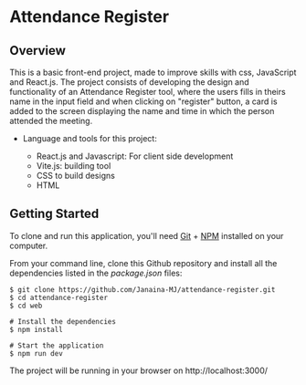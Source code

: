 # Attendance Register

## Overview

This is a basic front-end project, made to improve skills with css, JavaScript and React.js. The project consists of developing the design and functionality of an Attendance Register tool, where the users fills in theirs name in the input field and when clicking on "register" button, a card is added to the screen displaying the name and time in which the person attended the meeting.

* Language and tools for this project:

  - React.js and Javascript: For client side development
  - Vite.js: building tool
  - CSS to build designs
  - HTML
  
## Getting Started

To clone and run this application, you'll need [Git](https://git-scm.com/) + [NPM](https://www.w3schools.com/whatis/whatis_npm.asp) installed on your computer.

From your command line, clone this Github repository and install all the dependencies listed in the _package.json_ files:

```
$ git clone https://github.com/Janaina-MJ/attendance-register.git
$ cd attendance-register
$ cd web

# Install the dependencies
$ npm install

# Start the application
$ npm run dev
```

The project will be running in your browser on http://localhost:3000/
